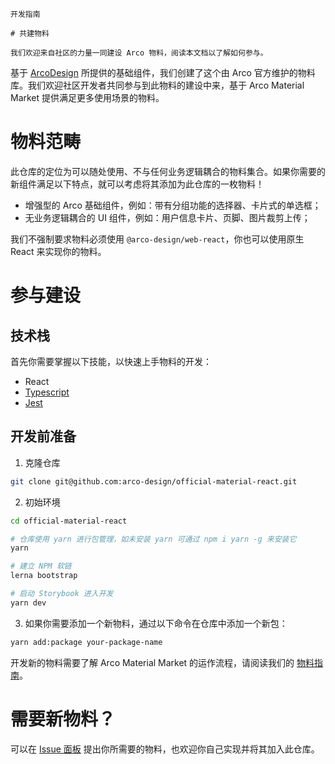 `````
开发指南

# 共建物料

我们欢迎来自社区的力量一同建设 Arco 物料，阅读本文档以了解如何参与。
`````

基于 [ArcoDesign](https://arco.design/react/components/button) 所提供的基础组件，我们创建了这个由 Arco 官方维护的物料库。我们欢迎社区开发者共同参与到此物料的建设中来，基于 Arco Material Market 提供满足更多使用场景的物料。

# 物料范畴

此仓库的定位为可以随处使用、不与任何业务逻辑耦合的物料集合。如果你需要的新组件满足以下特点，就可以考虑将其添加为此仓库的一枚物料！

* 增强型的 Arco 基础组件，例如：带有分组功能的选择器、卡片式的单选框；
* 无业务逻辑耦合的 UI 组件，例如：用户信息卡片、页脚、图片裁剪上传；

我们不强制要求物料必须使用 `@arco-design/web-react`，你也可以使用原生 React 来实现你的物料。

# 参与建设

## 技术栈

首先你需要掌握以下技能，以快速上手物料的开发：

* React
* [Typescript](https://www.tslang.cn/docs/home.html)
* [Jest](https://jestjs.io)

## 开发前准备

1. 克隆仓库

```bash
git clone git@github.com:arco-design/official-material-react.git
```

2. 初始环境

```bash
cd official-material-react

# 仓库使用 yarn 进行包管理，如未安装 yarn 可通过 npm i yarn -g 来安装它
yarn

# 建立 NPM 软链
lerna bootstrap

# 启动 Storybook 进入开发
yarn dev
```

3. 如果你需要添加一个新物料，通过以下命令在仓库中添加一个新包：

```bash
yarn add:package your-package-name
```

开发新的物料需要了解 Arco Material Market 的运作流程，请阅读我们的 [物料指南](https://arco.design/docs/material/guide)。

# 需要新物料？

可以在 [Issue 面板](`https://github.com/arco-design/official-material-react/issues`) 提出你所需要的物料，也欢迎你自己实现并将其加入此仓库。
